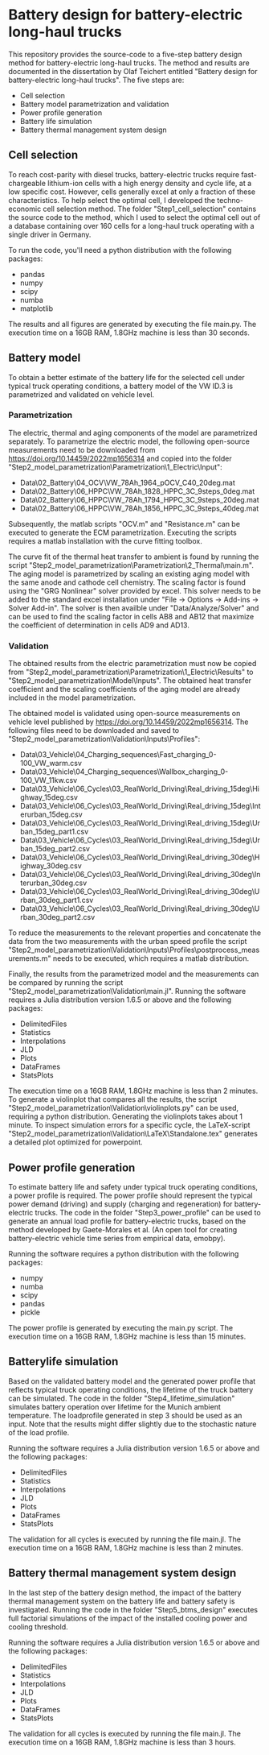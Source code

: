 # Battery design for battery-electric long-haul trucks

This repository provides the source-code to a five-step battery design method for battery-electric long-haul trucks. The method and results are documented in the dissertation by Olaf Teichert entitled "Battery design for battery-electric long-haul trucks". The five steps are: 
  - Cell selection
  - Battery model parametrization and validation
  - Power profile generation
  - Battery life simulation
  - Battery thermal management system design

## Cell selection

To reach cost-parity with diesel trucks, battery-electric trucks require fast-chargeable lithium-ion cells with a high energy density and cycle life, at a low specific cost. However, cells generally excel at only a fraction of these characteristics. To help select the optimal cell, I developed the techno-economic cell selection method. The folder "Step1_cell_selection" contains the source code to the method, which I used to select the optimal cell out of a database containing over 160 cells for a long-haul truck operating with a single driver in Germany. 

To run the code, you'll need a python distribution with the following packages: 
  - pandas
  - numpy
  - scipy
  - numba
  - matplotlib

The results and all figures are generated by executing the file main.py. The execution time on a 16GB RAM, 1.8GHz machine is less than 30 seconds.

## Battery model

To obtain a better estimate of the battery life for the selected cell under typical truck operating conditions, a battery model of the VW ID.3 is parametrized and validated on vehicle level. 

### Parametrization

The electric, thermal and aging components of the model are parametrized separately. To parametrize the electric model, the following open-source measurements need to be downloaded from https://doi.org/10.14459/2022mp1656314 and copied into the folder "Step2_model_parametrization\Parametrization\1_Electric\Input": 
- Data\02_Battery\04_OCV\VW_78Ah_1964_pOCV_C40_20deg.mat
- Data\02_Battery\06_HPPC\VW_78Ah_1828_HPPC_3C_9steps_0deg.mat
- Data\02_Battery\06_HPPC\VW_78Ah_1794_HPPC_3C_9steps_20deg.mat
- Data\02_Battery\06_HPPC\VW_78Ah_1856_HPPC_3C_9steps_40deg.mat

Subsequently, the matlab scripts "OCV.m" and "Resistance.m" can be executed to generate the ECM parametrization. Executing the scripts requires a matlab installation with the curve fitting toolbox. 

The curve fit of the thermal heat transfer to ambient is found by running the script "Step2_model_parametrization\Parametrization\2_Thermal\main.m". The aging model is parametrized by scaling an existing aging model with the same anode and cathode cell chemistry. The scaling factor is found using the "GRG Nonlinear" solver provided by excel. This solver needs to be added to the standard excel installation under "File -> Options -> Add-ins -> Solver Add-in". The solver is then availble under "Data/Analyze/Solver" and can be used to find the scaling factor in cells AB8 and AB12 that maximize the coefficient of determination in cells AD9 and AD13. 

### Validation

The obtained results from the electric parametrization must now be copied from "Step2_model_parametrization\Parametrization\1_Electric\Results" to "Step2_model_parametrization\Model\Inputs". The obtained heat transfer coefficient and the scaling coefficients of the aging model are already included in the model parametrization. 

The obtained model is validated using open-source measurements on vehicle level published by https://doi.org/10.14459/2022mp1656314. The following files need to be downloaded and saved to "Step2_model_parametrization\Validation\Inputs\Profiles": 
- Data\03_Vehicle\04_Charging_sequences\Fast_charging_0-100_VW_warm.csv
- Data\03_Vehicle\04_Charging_sequences\Wallbox_charging_0-100_VW_11kw.csv
- Data\03_Vehicle\06_Cycles\03_RealWorld_Driving\Real_driving_15deg\Highway_15deg.csv
- Data\03_Vehicle\06_Cycles\03_RealWorld_Driving\Real_driving_15deg\Interurban_15deg.csv
- Data\03_Vehicle\06_Cycles\03_RealWorld_Driving\Real_driving_15deg\Urban_15deg_part1.csv
- Data\03_Vehicle\06_Cycles\03_RealWorld_Driving\Real_driving_15deg\Urban_15deg_part2.csv
- Data\03_Vehicle\06_Cycles\03_RealWorld_Driving\Real_driving_30deg\Highway_30deg.csv
- Data\03_Vehicle\06_Cycles\03_RealWorld_Driving\Real_driving_30deg\Interurban_30deg.csv
- Data\03_Vehicle\06_Cycles\03_RealWorld_Driving\Real_driving_30deg\Urban_30deg_part1.csv
- Data\03_Vehicle\06_Cycles\03_RealWorld_Driving\Real_driving_30deg\Urban_30deg_part2.csv

To reduce the measurements to the relevant properties and concatenate the data from the two measurements with the urban speed profile the script "Step2_model_parametrization\Validation\Inputs\Profiles\postprocess_measurements.m" needs to be executed, which requires a matlab distribution. 

Finally, the results from the parametrized model and the measurements can be compared by running the script "Step2_model_parametrization\Validation\main.jl". Running the software requires a Julia distribution version 1.6.5 or above and the following packages: 
  - DelimitedFiles
  - Statistics
  - Interpolations
  - JLD
  - Plots
  - DataFrames
  - StatsPlots

The execution time on a 16GB RAM, 1.8GHz machine is less than 2 minutes. To generate a violinplot that compares all the results, the script "Step2_model_parametrization\Validation\violinplots.py" can be used, requiring a python distribution. Generating the violinplots takes about 1 minute. To inspect simulation errors for a specific cycle, the LaTeX-script "Step2_model_parametrization\Validation\LaTeX\Standalone.tex" generates a detailed plot optimized for powerpoint.  

## Power profile generation

To estimate battery life and safety under typical truck operating conditions, a power profile is required. The power profile should represent the typical power demand (driving) and supply (charging and regeneration) for battery-electric trucks. The code in the folder "Step3_power_profile" can be used to generate an annual load profile for battery-electric trucks, based on the method developed by Gaete-Morales et al. (An open tool for creating battery-electric vehicle time series from empirical data, emobpy). 

Running the software requires a python distribution with the following packages: 
  - numpy
  - numba
  - scipy
  - pandas
  - pickle

The power profile is generated by executing the main.py script. The execution time on a 16GB RAM, 1.8GHz machine is less than 15 minutes.

## Batterylife simulation

Based on the validated battery model and the generated power profile that reflects typical truck operating conditions, the lifetime of the truck battery can be simulated. The code in the folder "Step4_lifetime_simulation" simulates battery operation over lifetime for the Munich ambient temperature. The loadprofile generated in step 3 should be used as an input. Note that the results might differ slightly due to the stochastic nature of the load profile.

Running the software requires a Julia distribution version 1.6.5 or above and the following packages: 
  - DelimitedFiles
  - Statistics
  - Interpolations
  - JLD
  - Plots
  - DataFrames
  - StatsPlots

The validation for all cycles is executed by running the file main.jl. The execution time on a 16GB RAM, 1.8GHz machine is less than 2 minutes.

## Battery thermal management system design

In the last step of the battery design method, the impact of the battery thermal management system on the battery life and battery safety is investigated. Running the code in the folder "Step5_btms_design" executes full factorial simulations of the impact of the installed cooling power and cooling threshold.

Running the software requires a Julia distribution version 1.6.5 or above and the following packages: 
  - DelimitedFiles
  - Statistics
  - Interpolations
  - JLD
  - Plots
  - DataFrames
  - StatsPlots

The validation for all cycles is executed by running the file main.jl. The execution time on a 16GB RAM, 1.8GHz machine is less than 3 hours.